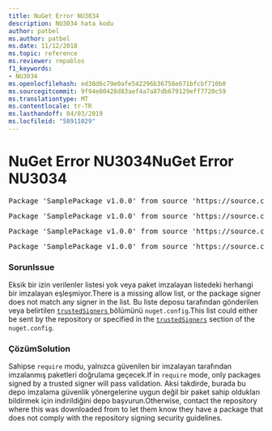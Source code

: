 ```yaml
---
title: NuGet Error NU3034
description: NU3034 hata kodu
author: patbel
ms.author: patbel
ms.date: 11/12/2018
ms.topic: reference
ms.reviewer: rmpablos
f1_keywords:
- NU3034
ms.openlocfilehash: ed38d6c79e0afe542296b36756e671bfcbf710b0
ms.sourcegitcommit: 9f94e00428d83aef4a7a87db679129eff7720c59
ms.translationtype: MT
ms.contentlocale: tr-TR
ms.lasthandoff: 04/03/2019
ms.locfileid: "58911029"
---
```

# <a name="nuget-error-nu3034"></a><span data-ttu-id="36868-103">NuGet Error NU3034</span><span class="sxs-lookup"><span data-stu-id="36868-103">NuGet Error NU3034</span></span>

<pre>Package 'SamplePackage v1.0.0' from source 'https://source.com/index.json': signatureValidationMode is set to require, so packages are allowed only if signed by trusted signers; however, no trusted signers were specified.</pre>
<pre>Package 'SamplePackage v1.0.0' from source 'https://source.com/index.json': The package signature certificate fingerprint does not match any certificate fingerprint in the allow list.</pre>
<pre>Package 'SamplePackage v1.0.0' from source 'https://source.com/index.json': This repository indicated that all its packages are repository signed; however, it listed no signing certificates.</pre>
<pre>Package 'SamplePackage v1.0.0' from source 'https://source.com/index.json': This package was not repository signed with a certificate listed by this repository.</pre>

### <a name="issue"></a><span data-ttu-id="36868-104">Sorun</span><span class="sxs-lookup"><span data-stu-id="36868-104">Issue</span></span>

<span data-ttu-id="36868-105">Eksik bir izin verilenler listesi yok veya paket imzalayan listedeki herhangi bir imzalayan eşleşmiyor.</span><span class="sxs-lookup"><span data-stu-id="36868-105">There is a missing allow list, or the package signer does not match any signer in the list.</span></span> <span data-ttu-id="36868-106">Bu liste deposu tarafından gönderilen veya belirtilen [ `trustedSigners` ](../nuget-config-file.md#trustedsigners-section) bölümünü `nuget.config`.</span><span class="sxs-lookup"><span data-stu-id="36868-106">This list could either be sent by the repository or specified in the [`trustedSigners`](../nuget-config-file.md#trustedsigners-section) section of the `nuget.config`.</span></span>

### <a name="solution"></a><span data-ttu-id="36868-107">Çözüm</span><span class="sxs-lookup"><span data-stu-id="36868-107">Solution</span></span>

<span data-ttu-id="36868-108">Sahipse `require` modu, yalnızca güvenilen bir imzalayan tarafından imzalanmış paketleri doğrulama geçecek.</span><span class="sxs-lookup"><span data-stu-id="36868-108">If in `require` mode, only packages signed by a trusted signer will pass validation.</span></span> <span data-ttu-id="36868-109">Aksi takdirde, burada bu depo imzalama güvenlik yönergelerine uygun değil bir paket sahip oldukları bildirmek için indirildiğini depo başvurun.</span><span class="sxs-lookup"><span data-stu-id="36868-109">Otherwise, contact the repository where this was downloaded from to let them know they have a package that does not comply with the repository signing security guidelines.</span></span>
